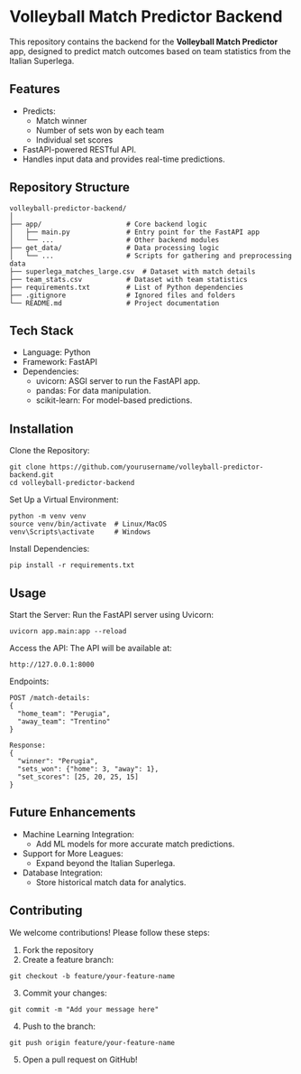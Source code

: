 # Volleyball Match Predictor Backend

This repository contains the backend for the **Volleyball Match Predictor** app, designed to predict match outcomes based on team statistics from the Italian Superlega.

## Features

- Predicts:
  - Match winner
  - Number of sets won by each team
  - Individual set scores
- FastAPI-powered RESTful API.
- Handles input data and provides real-time predictions.

## Repository Structure

```plaintext
volleyball-predictor-backend/
│
├── app/                     # Core backend logic
│   ├── main.py              # Entry point for the FastAPI app
│   └── ...                  # Other backend modules
├── get_data/                # Data processing logic
│   └── ...                  # Scripts for gathering and preprocessing data
├── superlega_matches_large.csv  # Dataset with match details
├── team_stats.csv           # Dataset with team statistics
├── requirements.txt         # List of Python dependencies
├── .gitignore               # Ignored files and folders
└── README.md                # Project documentation
```
## Tech Stack
- Language: Python
- Framework: FastAPI
- Dependencies:
  - uvicorn: ASGI server to run the FastAPI app.
  - pandas: For data manipulation.
  - scikit-learn: For model-based predictions.

## Installation
Clone the Repository:

```plaintext
git clone https://github.com/yourusername/volleyball-predictor-backend.git
cd volleyball-predictor-backend
```

Set Up a Virtual Environment:
```plaintext
python -m venv venv
source venv/bin/activate  # Linux/MacOS
venv\Scripts\activate     # Windows
```

Install Dependencies:

```plaintext
pip install -r requirements.txt
```

## Usage
Start the Server: Run the FastAPI server using Uvicorn:

```
uvicorn app.main:app --reload
```

Access the API: The API will be available at:
```plaintext
http://127.0.0.1:8000
```

Endpoints:

```plaintext
POST /match-details:
{
  "home_team": "Perugia",
  "away_team": "Trentino"
}

Response:
{
  "winner": "Perugia",
  "sets_won": {"home": 3, "away": 1},
  "set_scores": [25, 20, 25, 15]
}
```

## Future Enhancements
- Machine Learning Integration:
  	- Add ML models for more accurate match predictions.
- Support for More Leagues:
  - Expand beyond the Italian Superlega.
- Database Integration:
  - Store historical match data for analytics.

## Contributing
We welcome contributions! Please follow these steps:

1) Fork the repository
2) Create a feature branch:
```plaintext
git checkout -b feature/your-feature-name
```
3) Commit your changes:
```plaintext
git commit -m "Add your message here"
```
4) Push to the branch:
```plaintext
git push origin feature/your-feature-name
```
5) Open a pull request on GitHub!
